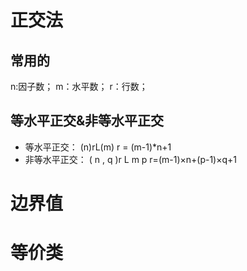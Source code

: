 # 正交法
## 常用的


n:因子数；
m：水平数；
r：行数；
## 等水平正交&非等水平正交
* 等水平正交：
(n)rL(m)
r = (m-1)*n+1
* 非等水平正交：
( n , q )r L m p 
r=(m-1)×n+(p-1)×q+1
# 边界值
# 等价类
